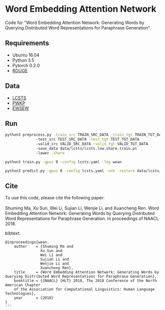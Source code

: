 # Word Embedding Attention Network
Code for "Word Embedding Attention Network: Generating Words by Querying Distributed Word Representations for Paraphrase Generation"
## Requirements
* Ubuntu 16.04
* Python 3.5
* Pytorch 0.2.0
* [ROUGE](http://research.microsoft.com/~cyl/download/ROUGE-1.5.5.tgz)
## Data
* [LCSTS](http://icrc.hitsz.edu.cn/Article/show/139.html)
* [PWKP](https://github.com/XingxingZhang/dress)
* [EWSEW](https://github.com/senisioi/NeuralTextSimplification)
## Run
```bash
python3 preprocess.py -train_src TRAIN_SRC_DATA -train_tgt TRAIN_TGT_DATA
		      -test_src TEST_SRC_DATA -test_tgt TEST_TGT_DATA
		      -valid_src VALID_SRC_DATA -valid_tgt VALID_TGT_DATA
		      -save_data data/lcsts/lcsts.low.share.train.pt
		      -lower -share
```
```bash
python3 train.py -gpus 0 -config lcsts.yaml -log wean
```
```bash
python3 predict.py -gpus 0 -config lcsts.yaml -unk -restore data/lcsts/wean/best_rouge_checkpoint.pt
```
## Cite
To use this code, please cite the following paper:<br><br>
Shuming Ma, Xu Sun, Wei Li, Sujian Li, Wenjie Li, and Xuancheng Ren. 
Word Embedding Attention Network: Generating Words by Querying Distributed Word Representations for Paraphrase Generation. In proceedings of NAACL 2018.

bibtext:
```
@inproceedings{wean,
	author    = {Shuming Ma and
				Xu Sun and
				Wei Li and
				Sujian Li and
				Wenjie Li and
				Xuancheng Ren},
	title     = {Word Embedding Attention Network: Generating Words by Querying Distributed Word Representations for Paraphrase Generation},
	booktitle = {{NAACL} {HLT} 2018, The 2018 Conference of the North American Chapter
	of the Association for Computational Linguistics: Human Language Technologies},
	year      = {2018}
}
'''